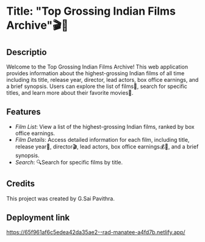 # Title: "Top Grossing Indian Films Archive"🎬🍿

## Descriptio

Welcome to the Top Grossing Indian Films Archive! This web application provides information about the highest-grossing Indian films of all time including its title, release year, director, lead actors, box office earnings, and a brief synopsis. Users can explore the list of films📜, search for specific titles, and learn more about their favorite movies🎥.

## Features

- *Film List*: View a list of the highest-grossing Indian films, ranked by box office earnings.
- *Film Details*: Access detailed information for each film, including title, release year📅, director🎬, lead actors, box office earnings💰💸, and a brief synopsis.
- *Search*: 🔍Search for specific films by title.

## Credits

This project was created by G.Sai Pavithra.

## Deployment link

<https://65f961af6c5edea42da35ae2--rad-manatee-a4fd7b.netlify.app/>